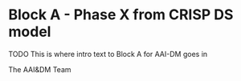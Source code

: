 # Block A - Phase X from CRISP DS model

TODO
This is where intro text to Block A for AAI-DM goes in

The AAI&DM Team